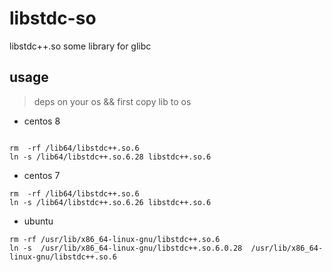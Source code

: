 # libstdc-so

libstdc++.so  some library for glibc


## usage

> deps on your os  && first copy lib to os

* centos 8

```code

rm  -rf /lib64/libstdc++.so.6
ln -s /lib64/libstdc++.so.6.28 libstdc++.so.6
```

* centos 7

```code
rm  -rf /lib64/libstdc++.so.6
ln -s /lib64/libstdc++.so.6.26 libstdc++.so.6
```

* ubuntu 

```code
rm -rf /usr/lib/x86_64-linux-gnu/libstdc++.so.6
ln -s  /usr/lib/x86_64-linux-gnu/libstdc++.so.6.0.28  /usr/lib/x86_64-linux-gnu/libstdc++.so.6
```
